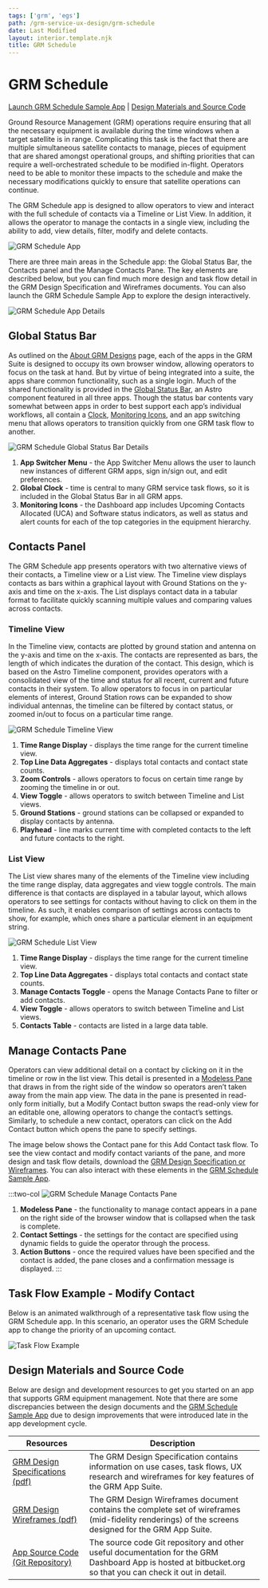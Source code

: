 ```yaml
---
tags: ['grm', 'egs']
path: /grm-service-ux-design/grm-schedule
date: Last Modified
layout: interior.template.njk
title: GRM Schedule
---
```


# GRM Schedule

[Launch GRM Schedule Sample App](https://grm-schedule.astrouxds.com/) | [Design Materials and Source Code](#contentBottom)

Ground Resource Management (GRM) operations require ensuring that all the necessary equipment is available during the time windows when a target satellite is in range. Complicating this task is the fact that there are multiple simultaneous satellite contacts to manage, pieces of equipment that are shared amongst operational groups, and shifting priorities that can require a well-orchestrated schedule to be modified in-flight. Operators need to be able to monitor these impacts to the schedule and make the necessary modifications quickly to ensure that satellite operations can continue.

The GRM Schedule app is designed to allow operators to view and interact with the full schedule of contacts via a Timeline or List View. In addition, it allows the operator to manage the contacts in a single view, including the ability to add, view details, filter, modify and delete contacts.

![GRM Schedule App](/img/service-specific-ux-design/grm-schedule-app.png)

There are three main areas in the Schedule app: the Global Status Bar, the Contacts panel and the Manage Contacts Pane. The key elements are described below, but you can find much more design and task flow detail in the GRM Design Specification and Wireframes documents. You can also launch the GRM Schedule Sample App to explore the design interactively.

![GRM Schedule App Details](/img/service-specific-ux-design/grm-schedule-app-details.png)

## Global Status Bar

As outlined on the [About GRM Designs](/grm-service-ux-design/about-the-grm-designs) page, each of the apps in the GRM Suite is designed to occupy its own browser window, allowing operators to focus on the task at hand. But by virtue of being integrated into a suite, the apps share common functionality, such as a single login. Much of the shared functionality is provided in the [Global Status Bar](/components/global-status-bar), an Astro component featured in all three apps. Though the status bar contents vary somewhat between apps in order to best support each app’s individual workflows, all contain a [Clock](/components/clock), [Monitoring Icons](/components/icons-and-symbols), and an app switching menu that allows operators to transition quickly from one GRM task flow to another.

![GRM Schedule Global Status Bar Details](/img/service-specific-ux-design/grm-schedule-global-status-bar-details.png)

1. **App Switcher Menu** - the App Switcher Menu allows the user to launch new instances of different GRM apps, sign in/sign out, and edit preferences.
2. **Global Clock** - time is central to many GRM service task flows, so it is included in the Global Status Bar in all GRM apps.
3. **Monitoring Icons** - the Dashboard app includes Upcoming Contacts Allocated (UCA) and Software status indicators, as well as status and alert counts for each of the top categories in the equipment hierarchy.

## Contacts Panel

The GRM Schedule app presents operators with two alternative views of their contacts, a Timeline view or a List view. The Timeline view displays contacts as bars within a graphical layout with Ground Stations on the y-axis and time on the x-axis. The List displays contact data in a tabular format to facilitate quickly scanning multiple values and comparing values across contacts.

### Timeline View

In the Timeline view, contacts are plotted by ground station and antenna on the y-axis and time on the x-axis. The contacts are represented as bars, the length of which indicates the duration of the contact. This design, which is based on the Astro Timeline component, provides operators with a consolidated view of the time and status for all recent, current and future contacts in their system. To allow operators to focus in on particular elements of interest, Ground Station rows can be expanded to show individual antennas, the timeline can be filtered by contact status, or zoomed in/out to focus on a particular time range.

![GRM Schedule Timeline View](/img/service-specific-ux-design/grm-schedule-timeline-details.png)

1. **Time Range Display** - displays the time range for the current timeline view.
2. **Top Line Data Aggregates** - displays total contacts and contact state counts.
3. **Zoom Controls** - allows operators to focus on certain time range by zooming the timeline in or out.
4. **View Toggle** - allows operators to switch between Timeline and List views.
5. **Ground Stations** - ground stations can be collapsed or expanded to display contacts by antenna.
6. **Playhead** - line marks current time with completed contacts to the left and future contacts to the right.

### List View

The List view shares many of the elements of the Timeline view including the time range display, data aggregates and view toggle controls. The main difference is that contacts are displayed in a tabular layout, which allows operators to see settings for contacts without having to click on them in the timeline. As such, it enables comparison of settings across contacts to show, for example, which ones share a particular element in an equipment string.

![GRM Schedule List View](/img/service-specific-ux-design/grm-schedule-list-details.png)

1. **Time Range Display** - displays the time range for the current timeline view.
2. **Top Line Data Aggregates** - displays total contacts and contact state counts.
3. **Manage Contacts Toggle** - opens the Manage Contacts Pane to filter or add contacts.
4. **View Toggle** - allows operators to switch between Timeline and List views.
5. **Contacts Table** - contacts are listed in a large data table.

## Manage Contacts Pane

Operators can view additional detail on a contact by clicking on it in the timeline or row in the list view. This detail is presented in a [Modeless Pane](/patterns/modeless-panes) that draws in from the right side of the window so operators aren’t taken away from the main app view. The data in the pane is presented in read-only form initially, but a Modify Contact button swaps the read-only view for an editable one, allowing operators to change the contact’s settings. Similarly, to schedule a new contact, operators can click on the Add Contact button which opens the pane to specify settings.

The image below shows the Contact pane for this Add Contact task flow. To see the view contact and modify contact variants of the pane, and more design and task flow details, download the [GRM Design Specification or Wireframes](/grm-service-ux-design/grm-schedule#contentBottom). You can also interact with these elements in the [GRM Schedule Sample App](https://grm-schedule.astrouxds.com/).

:::two-col
![GRM Schedule Manage Contacts Pane](/img/service-specific-ux-design/grm-schedule-manage-contacts-details.png)

1. **Modeless Pane** - the functionality to manage contact appears in a pane on the right side of the browser window that is collapsed when the task is complete.
2. **Contact Settings** - the settings for the contact are specified using dynamic fields to guide the operator through the process.
3. **Action Buttons** - once the required values have been specified and the contact is added, the pane closes and a confirmation message is displayed.
   :::

## Task Flow Example - Modify Contact

Below is an animated walkthrough of a representative task flow using the GRM Schedule app. In this scenario, an operator uses the GRM Schedule app to change the priority of an upcoming contact.

![Task Flow Example](/img/service-specific-ux-design/gif-placeholder.png)

## Design Materials and Source Code

Below are design and development resources to get you started on an app that supports GRM equipment management. Note that there are some discrepancies between the design documents and the [GRM Schedule Sample App](https://grm-equipment.astrouxds.com/) due to design improvements that were introduced late in the app development cycle.

| Resources                                                                                                                                       | Description                                                                                                                                                |
| ----------------------------------------------------------------------------------------------------------------------------------------------- | ---------------------------------------------------------------------------------------------------------------------------------------------------------- |
| [GRM Design Specifications (pdf)](http://com.rocketcom.astrouxds.s3.amazonaws.com/attachments/cjx3r384i2gbihmqnxcwrq25d-grm-specifications.pdf) | The GRM Design Specification contains information on use cases, task flows, UX research and wireframes for key features of the GRM App Suite.              |
| [GRM Design Wireframes (pdf)](http://com.rocketcom.astrouxds.s3.amazonaws.com/attachments/cjtsx349t073s4iqnxbejjwg6-grm-wireframes.pdf)         | The GRM Design Wireframes document contains the complete set of wireframes (mid-fidelity renderings) of the screens designed for the GRM App Suite.        |
| [App Source Code (Git Repository)](https://bitbucket.org/rocketcom/grm-sample-apps-schedule/src/master/)                                        | The source code Git repository and other useful documentation for the GRM Dashboard App is hosted at bitbucket.org so that you can check it out in detail. |
